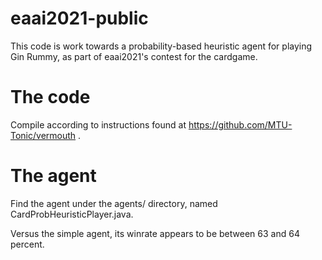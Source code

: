 # eaai2021-public
This code is work towards a probability-based heuristic agent for playing Gin Rummy, as part of eaai2021's contest for the cardgame. 
# The code
Compile according to instructions found at https://github.com/MTU-Tonic/vermouth . 
# The agent
Find the agent under the agents/ directory, named CardProbHeuristicPlayer.java.

Versus the simple agent, its winrate appears to be between 63 and 64 percent.
